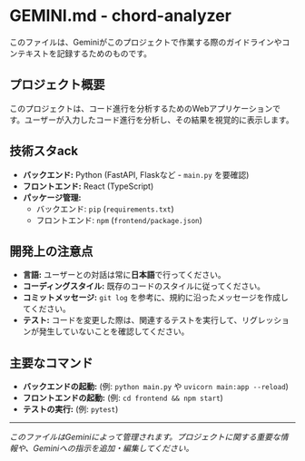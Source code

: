 # GEMINI.md - chord-analyzer

このファイルは、Geminiがこのプロジェクトで作業する際のガイドラインやコンテキストを記録するためのものです。

## プロジェクト概要

このプロジェクトは、コード進行を分析するためのWebアプリケーションです。ユーザーが入力したコード進行を分析し、その結果を視覚的に表示します。

## 技術スタack

*   **バックエンド:** Python (FastAPI, Flaskなど - `main.py` を要確認)
*   **フロントエンド:** React (TypeScript)
*   **パッケージ管理:**
    *   バックエンド: `pip` (`requirements.txt`)
    *   フロントエンド: `npm` (`frontend/package.json`)

## 開発上の注意点

*   **言語:** ユーザーとの対話は常に**日本語**で行ってください。
*   **コーディングスタイル:** 既存のコードのスタイルに従ってください。
*   **コミットメッセージ:** `git log` を参考に、規約に沿ったメッセージを作成してください。
*   **テスト:** コードを変更した際は、関連するテストを実行して、リグレッションが発生していないことを確認してください。

## 主要なコマンド

*   **バックエンドの起動:** (例: `python main.py` や `uvicorn main:app --reload`)
*   **フロントエンドの起動:** (例: `cd frontend && npm start`)
*   **テストの実行:** (例: `pytest`)

---
*このファイルはGeminiによって管理されます。プロジェクトに関する重要な情報や、Geminiへの指示を追加・編集してください。*
